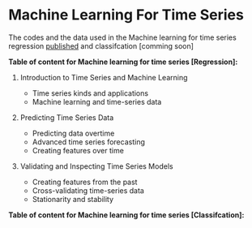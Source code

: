 # Machine Learning For Time Series 

The codes and the data used in the Machine learning for time series regression [published](https://pub.towardsai.net/machine-learning-for-time-series-data-in-python-regression-5e19fa2e7471) and classifcation [comming soon]

**Table of content for Machine learning for time series [Regression]:**
1. Introduction to Time Series and Machine Learning
   - Time series kinds and applications
   - Machine learning and time-series data

2. Predicting Time Series Data
    - Predicting data overtime
    - Advanced time series forecasting
    - Creating features over time

3. Validating and Inspecting Time Series Models
    - Creating features from the past
    - Cross-validating time-series data
    - Stationarity and stability

**Table of content for Machine learning for time series [Classifcation]:**


